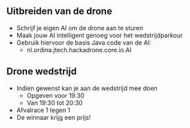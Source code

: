 ## Uitbreiden van de drone

- Schrijf je eigen AI om de drone aan te sturen
- Maak jouw AI intelligent genoeg voor het wedstrijdparkour
- Gebruik hiervoor de basis Java code van de AI:
  - nl.ordina.jtech.hackadrone.core.io.AI


## Drone wedstrijd

- Indien gewenst kan je aan de wedstrijd mee doen
  - Opgeven voor 19:30
  - Van 19:30 tot 20:30
- Afvalrace 1 tegen 1
- De winnaar krijg een prijs!
